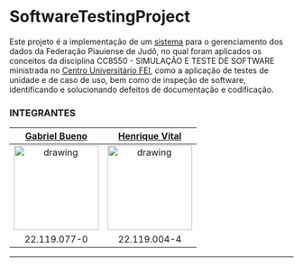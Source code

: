 # SoftwareTestingProject

Este projeto é a implementação de um [sistema](https://github.com/aecio/JitaKyoei) para o gerenciamento dos dados da Federação Piauiense de Judô, no qual foram aplicados os conceitos da disciplina CC8550 - SIMULAÇÃO E TESTE DE SOFTWARE ministrada no [Centro Universitário FEI](https://portal.fei.edu.br/ciencia-da-computacao), como a aplicação de testes de unidade e de caso de uso, bem como de inspeção de software, identificando e solucionando defeitos de documentação e codificação.

### INTEGRANTES

 [Gabriel Bueno](https://github.com/GabrielBueno200)|  [Henrique Vital](https://github.com/henriquevital00)
:-------------------------:|:-------------------------:|
 <img src="https://avatars.githubusercontent.com/u/56837996?v=4" alt="drawing" width="150"/>  | <img src="https://avatars.githubusercontent.com/u/48650626?v=4" alt="drawing" width="150"/>
22.119.077-0 | 22.119.004-4

---
